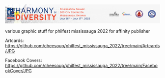 ![Philfest Mississauga 2022](https://raw.githubusercontent.com/cheesoup/philfest_mississauga_2022/main/Leaderboard/leaderboard.jpg)

various graphic stuff for philfest mississauga 2022 for affinity publisher

Artcards:
https://github.com/cheesoup/philfest_mississauga_2022/tree/main/Artcards/JPG

Facebook Covers:
https://github.com/cheesoup/philfest_mississauga_2022/tree/main/FacebookCover/JPG
